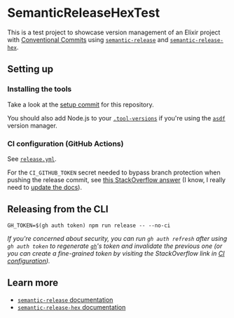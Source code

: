 # SemanticReleaseHexTest

This is a test project to showcase version management of an Elixir project with [Conventional Commits](https://www.conventionalcommits.org/en/v1.0.0/) using [`semantic-release`](https://github.com/semantic-release/semantic-release/) and [`semantic-release-hex`](https://github.com/talent-ideal/semantic-release-hex).

## Setting up

### Installing the tools

Take a look at the [setup commit](https://github.com/sheerlox/semantic-release-hex-demo/commit/016e53cc58755932a6b7b7b9cee4edeec63c0321) for this repository.

You should also add Node.js to your [`.tool-versions`](./.tool-versions) if you're using the [`asdf`](https://asdf-vm.com/) version manager.

### CI configuration (GitHub Actions)

See [`release.yml`](./.github/workflows/release.yml).

For the `CI_GITHUB_TOKEN` secret needed to bypass branch protection when pushing the release commit, see [this StackOverflow answer](https://stackoverflow.com/questions/74744498/github-pushing-to-protected-branches-with-fine-grained-token/76550826#76550826) (I know, I really need to [update the docs](https://github.com/semantic-release/semantic-release/issues/2883)).

## Releasing from the CLI

```shell
GH_TOKEN=$(gh auth token) npm run release -- --no-ci
```

_If you're concerned about security, you can run `gh auth refresh` after using `gh auth token` to regenerate [`gh`](https://cli.github.com/)'s token and invalidate the previous one (or you can create a fine-grained token by visiting the StackOverflow link in [CI configuration](#ci-configuration-github-actions))._

## Learn more

- [`semantic-release` documentation](https://semantic-release.gitbook.io/semantic-release/)
- [`semantic-release-hex` documentation](https://github.com/talent-ideal/semantic-release-hex#readme)
